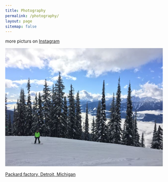 ```yaml
---
title: Photography
permalink: /photography/
layout: page
sitemap: false
---
```


more picturs on [Instagram](https://www.instagram.com/johndlloyd/) 

![Revelstoke, British Columbia](/images/revelstoke.jpg)

[Packard factory, Detroit, Michigan](/images/detroit.jpg)
